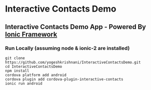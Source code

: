 # Interactive Contacts Demo
## Interactive Contacts Demo App - Powered By [Ionic Framework](https://ionicframework.com/)


### Run Locally (assuming node & ionic-2 are installed)

```
git clone https://github.com/yogeshkrishnani/InteractiveContactsDemo.git
cd InteractiveContactsDemo
npm install
cordova platform add android
cordova plugin add cordova-plugin-interactive-contacts
ionic run android

```
